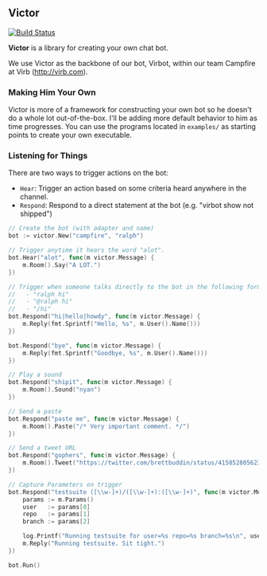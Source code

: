 ## Victor

[![Build Status](https://travis-ci.org/brettbuddin/victor.png?branch=master)](https://travis-ci.org/brettbuddin/victor)

**Victor** is a library for creating your own chat bot.

We use Victor as the backbone of our bot, Virbot, within our team Campfire at Virb (http://virb.com).

### Making Him Your Own

Victor is more of a framework for constructing your own bot so he doesn't do a whole lot out-of-the-box. I'll be adding more default behavior to him as time progresses. You can use the programs located in `examples/` as starting points to create your own executable.

### Listening for Things

There are two ways to trigger actions on the bot:

- `Hear`: Trigger an action based on some criteria heard anywhere in the channel.
- `Respond`: Respond to a direct statement at the bot (e.g. "virbot show not shipped")

```go
// Create the bot (with adapter and name)
bot := victor.New("campfire", "ralph")

// Trigger anytime it hears the word "alot".
bot.Hear("alot", func(m victor.Message) {
    m.Room().Say("A LOT.")
})

// Trigger when someone talks directly to the bot in the following forms: 
//   - "ralph hi"
//   - "@ralph hi"
//   - "/hi"
bot.Respond("hi|hello|howdy", func(m victor.Message) {
    m.Reply(fmt.Sprintf("Hello, %s", m.User().Name()))
})

bot.Respond("bye", func(m victor.Message) {
    m.Reply(fmt.Sprintf("Goodbye, %s", m.User().Name()))
})

// Play a sound
bot.Respond("shipit", func(m victor.Message) {
    m.Room().Sound("nyan")
})

// Send a paste
bot.Respond("paste me", func(m victor.Message) {
    m.Room().Paste("/* Very important comment. */")
})

// Send a tweet URL
bot.Respond("gophers", func(m victor.Message) {
    m.Room().Tweet("https://twitter.com/brettbuddin/status/415852805623402496")
})

// Capture Parameters on trigger
bot.Respond("testsuite ([\\w-]+)/([\\w-]+):([\\w-]+)", func(m victor.Message) {
    params := m.Params()
    user   := params[0]
    repo   := params[1]
    branch := params[2]

    log.Printf("Running testsuite for user=%s repo=%s branch=%s\n", user, repo, branch)
    m.Reply("Running testsuite. Sit tight.")
})

bot.Run()
```
